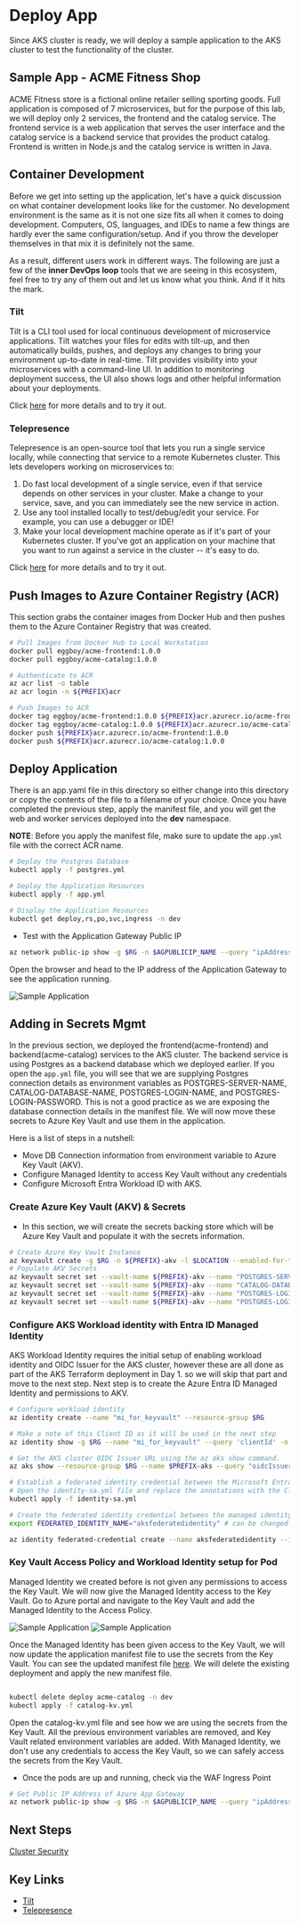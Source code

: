 # Deploy App

Since AKS cluster is ready, we will deploy a sample application to the AKS cluster to test the functionality of the cluster. 

## Sample App - ACME Fitness Shop

ACME Fitness store is a fictional online retailer selling sporting goods. Full application is composed of 7 microservices, but for the purpose of this lab, we will deploy only 2 services, the frontend and the catalog service. The frontend service is a web application that serves the user interface and the catalog service is a backend service that provides the product catalog. Frontend is written in Node.js and the catalog service is written in Java.

## Container Development

Before we get into setting up the application, let's have a quick discussion on what container development looks like for the customer. No development environment is the same as it is not one size fits all when it comes to doing development. Computers, OS, languages, and IDEs to name a few things are hardly ever the same configuration/setup. And if you throw the developer themselves in that mix it is definitely not the same.

As a result, different users work in different ways. The following are just a few of the **inner DevOps loop** tools that we are seeing in this ecosystem, feel free to try any of them out and let us know what you think. And if it hits the mark.

### Tilt

Tilt is a CLI tool used for local continuous development of microservice applications. Tilt watches your files for edits with tilt-up, and then automatically builds, pushes, and deploys any changes to bring your environment up-to-date in real-time. Tilt provides visibility into your microservices with a command-line UI. In addition to monitoring deployment success, the UI also shows logs and other helpful information about your deployments.

Click [here](https://github.com/windmilleng/tilt) for more details and to try it out.

### Telepresence

Telepresence is an open-source tool that lets you run a single service locally, while connecting that service to a remote Kubernetes cluster. This lets developers working on microservices to:

1. Do fast local development of a single service, even if that service depends on other services in your cluster. Make a change to your service, save, and you can immediately see the new service in action.
2. Use any tool installed locally to test/debug/edit your service. For example, you can use a debugger or IDE!
3. Make your local development machine operate as if it's part of your Kubernetes cluster. If you've got an application on your machine that you want to run against a service in the cluster -- it's easy to do.

Click [here](https://www.telepresence.io/reference/install) for more details and to try it out.

## Push Images to Azure Container Registry (ACR)

This section grabs the container images from Docker Hub and then pushes them to the Azure Container Registry that was created.

```bash
# Pull Images from Docker Hub to Local Workstation
docker pull eggboy/acme-frontend:1.0.0
docker pull eggboy/acme-catalog:1.0.0

# Authenticate to ACR
az acr list -o table
az acr login -n ${PREFIX}acr

# Push Images to ACR
docker tag eggboy/acme-frontend:1.0.0 ${PREFIX}acr.azurecr.io/acme-frontend:1.0.0
docker tag eggboy/acme-catalog:1.0.0 ${PREFIX}acr.azurecr.io/acme-catalog:1.0.0
docker push ${PREFIX}acr.azurecr.io/acme-frontend:1.0.0
docker push ${PREFIX}acr.azurecr.io/acme-catalog:1.0.0
```

## Deploy Application

There is an app.yaml file in this directory so either change into this directory or copy the contents of the file to a filename of your choice. Once you have completed the previous step, apply the manifest file, and you will get the web and worker services deployed into the **dev** namespace.

**NOTE**: Before you apply the manifest file, make sure to update the `app.yml` file with the correct ACR name.

```bash
# Deploy the Postgres Database
kubectl apply -f postgres.yml

# Deploy the Application Resources
kubectl apply -f app.yml

# Display the Application Resources
kubectl get deploy,rs,po,svc,ingress -n dev
```
- Test with the Application Gateway Public IP

```bash
az network public-ip show -g $RG -n $AGPUBLICIP_NAME --query "ipAddress" -o tsv
```
Open the browser and head to the IP address of the Application Gateway to see the application running.

![Sample Application](img/frontend.png)

## Adding in Secrets Mgmt

In the previous section, we deployed the frontend(acme-frontend) and backend(acme-catalog) services to the AKS cluster. The backend service is using Postgres as a backend database which we deployed earlier. If you open the `app.yml` file, you will see that we are supplying Postgres connection details as environment variables as POSTGRES-SERVER-NAME, CATALOG-DATABASE-NAME, POSTGRES-LOGIN-NAME, and POSTGRES-LOGIN-PASSWORD. This is not a good practice as we are exposing the database connection details in the manifest file. We will now move these secrets to Azure Key Vault and use them in the application.

Here is a list of steps in a nutshell:

- Move DB Connection information from environment variable to Azure Key Vault (AKV).
- Configure Managed Identity to access Key Vault without any credentials
- Configure Microsoft Entra Workload ID with AKS.

### Create Azure Key Vault (AKV) & Secrets

- In this section, we will create the secrets backing store which will be Azure Key Vault and populate it with the secrets information.

```bash
# Create Azure Key Vault Instance
az keyvault create -g $RG -n ${PREFIX}-akv -l $LOCATION --enabled-for-template-deployment true
# Populate AKV Secrets
az keyvault secret set --vault-name ${PREFIX}-akv --name "POSTGRES-SERVER-NAME" --value postgres
az keyvault secret set --vault-name ${PREFIX}-akv --name "CATALOG-DATABASE-NAME" --value catalog
az keyvault secret set --vault-name ${PREFIX}-akv --name "POSTGRES-LOGIN-NAME" --value postgres
az keyvault secret set --vault-name ${PREFIX}-akv --name "POSTGRES-LOGIN-PASSWORD" --value catalog_user

```

### Configure AKS Workload identity with Entra ID Managed Identity

AKS Workload Identity requires the initial setup of enabling workload identity and OIDC Issuer for the AKS cluster, however these are all done as part of the AKS Terraform deployment in Day 1. so we will skip that part and move to the next step. Next step is to create the Azure Entra ID Managed Identity and permissions to AKV.

```bash
# Configure workload identity
az identity create --name "mi_for_keyvault" --resource-group $RG

# Make a note of this Client ID as it will be used in the next step
az identity show -g $RG --name "mi_for_keyvault" --query 'clientId' -o tsv

# Get the AKS cluster OIDC Issuer URL using the az aks show command.
az aks show --resource-group $RG --name $PREFIX-aks --query "oidcIssuerProfile.issuerUrl" -o tsv

# Establish a federated identity credential between the Microsoft Entra application, service account issuer, and subject.
# Open the identity-sa.yml file and replace the annotations with the Client Id from the previous step.
kubectl apply -f identity-sa.yml

# Create the federated identity credential between the managed identity, service account issuer, and subject 
export FEDERATED_IDENTITY_NAME="aksfederatedidentity" # can be changed as needed

az identity federated-credential create --name aksfederatedidentity --identity-name "mi_for_keyvault" --resource-group $RG --issuer $(az aks show --resource-group $RG --name $PREFIX-aks --query "oidcIssuerProfile.issuerUrl" -o tsv) --subject system:serviceaccount:dev:workload-identity-sa

```

### Key Vault Access Policy and Workload Identity setup for Pod

Managed Identity we created before is not given any permissions to access the Key Vault. We will now give the Managed Identity access to the Key Vault. Go to Azure portal and navigate to the Key Vault and add the Managed Identity to the Access Policy.

![Sample Application](img/access-1.png)
![Sample Application](img/access-2.png)

Once the Managed Identity has been given access to the Key Vault, we will now update the application manifest file to use the secrets from the Key Vault. You can see the updated manifest file [here](catalog-kv.yml). We will delete the existing deployment and apply the new manifest file.

```bash

kubectl delete deploy acme-catalog -n dev
kubectl apply -f catalog-kv.yml

```

Open the catalog-kv.yml file and see how we are using the secrets from the Key Vault. All the previous environment variables are removed, and Key Vault related environment variables are added. With Managed Identity, we don't use any credentials to access the Key Vault, so we can safely access the secrets from the Key Vault.

- Once the pods are up and running, check via the WAF Ingress Point

```bash
# Get Public IP Address of Azure App Gateway
az network public-ip show -g $RG -n $AGPUBLICIP_NAME --query "ipAddress" -o tsv
```

## Next Steps

[Cluster Security](/cluster-security/README.md)

## Key Links

- [Tilt](https://github.com/windmilleng/tilt)
- [Telepresence](https://telepresence.io)

